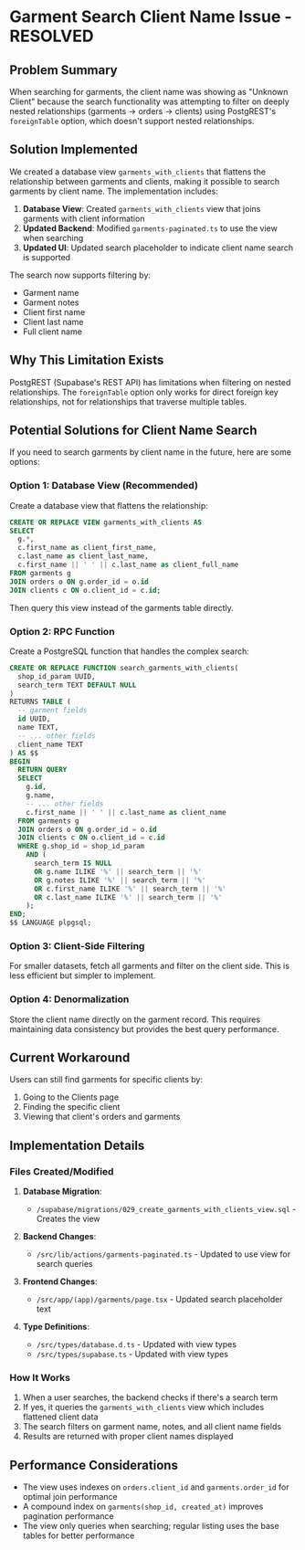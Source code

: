 # Garment Search Client Name Issue - RESOLVED

## Problem Summary

When searching for garments, the client name was showing as "Unknown Client" because the search functionality was attempting to filter on deeply nested relationships (garments → orders → clients) using PostgREST's `foreignTable` option, which doesn't support nested relationships.

## Solution Implemented

We created a database view `garments_with_clients` that flattens the relationship between garments and clients, making it possible to search garments by client name. The implementation includes:

1. **Database View**: Created `garments_with_clients` view that joins garments with client information
2. **Updated Backend**: Modified `garments-paginated.ts` to use the view when searching
3. **Updated UI**: Updated search placeholder to indicate client name search is supported

The search now supports filtering by:

- Garment name
- Garment notes
- Client first name
- Client last name
- Full client name

## Why This Limitation Exists

PostgREST (Supabase's REST API) has limitations when filtering on nested relationships. The `foreignTable` option only works for direct foreign key relationships, not for relationships that traverse multiple tables.

## Potential Solutions for Client Name Search

If you need to search garments by client name in the future, here are some options:

### Option 1: Database View (Recommended)

Create a database view that flattens the relationship:

```sql
CREATE OR REPLACE VIEW garments_with_clients AS
SELECT
  g.*,
  c.first_name as client_first_name,
  c.last_name as client_last_name,
  c.first_name || ' ' || c.last_name as client_full_name
FROM garments g
JOIN orders o ON g.order_id = o.id
JOIN clients c ON o.client_id = c.id;
```

Then query this view instead of the garments table directly.

### Option 2: RPC Function

Create a PostgreSQL function that handles the complex search:

```sql
CREATE OR REPLACE FUNCTION search_garments_with_clients(
  shop_id_param UUID,
  search_term TEXT DEFAULT NULL
)
RETURNS TABLE (
  -- garment fields
  id UUID,
  name TEXT,
  -- ... other fields
  client_name TEXT
) AS $$
BEGIN
  RETURN QUERY
  SELECT
    g.id,
    g.name,
    -- ... other fields
    c.first_name || ' ' || c.last_name as client_name
  FROM garments g
  JOIN orders o ON g.order_id = o.id
  JOIN clients c ON o.client_id = c.id
  WHERE g.shop_id = shop_id_param
    AND (
      search_term IS NULL
      OR g.name ILIKE '%' || search_term || '%'
      OR g.notes ILIKE '%' || search_term || '%'
      OR c.first_name ILIKE '%' || search_term || '%'
      OR c.last_name ILIKE '%' || search_term || '%'
    );
END;
$$ LANGUAGE plpgsql;
```

### Option 3: Client-Side Filtering

For smaller datasets, fetch all garments and filter on the client side. This is less efficient but simpler to implement.

### Option 4: Denormalization

Store the client name directly on the garment record. This requires maintaining data consistency but provides the best query performance.

## Current Workaround

Users can still find garments for specific clients by:

1. Going to the Clients page
2. Finding the specific client
3. Viewing that client's orders and garments

## Implementation Details

### Files Created/Modified

1. **Database Migration**:
   - `/supabase/migrations/029_create_garments_with_clients_view.sql` - Creates the view

2. **Backend Changes**:
   - `/src/lib/actions/garments-paginated.ts` - Updated to use view for search queries

3. **Frontend Changes**:
   - `/src/app/(app)/garments/page.tsx` - Updated search placeholder text

4. **Type Definitions**:
   - `/src/types/database.d.ts` - Updated with view types
   - `/src/types/supabase.ts` - Updated with view types

### How It Works

1. When a user searches, the backend checks if there's a search term
2. If yes, it queries the `garments_with_clients` view which includes flattened client data
3. The search filters on garment name, notes, and all client name fields
4. Results are returned with proper client names displayed

## Performance Considerations

- The view uses indexes on `orders.client_id` and `garments.order_id` for optimal join performance
- A compound index on `garments(shop_id, created_at)` improves pagination performance
- The view only queries when searching; regular listing uses the base tables for better performance
